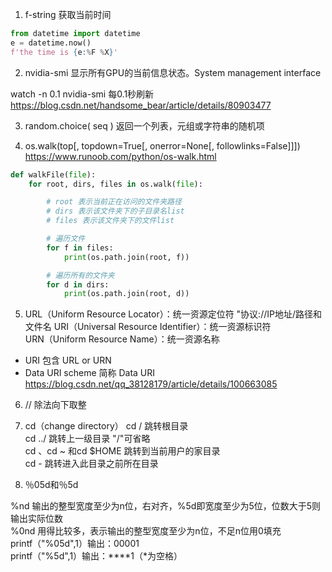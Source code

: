 1. f-string 获取当前时间

```python
from datetime import datetime
e = datetime.now()
f'the time is {e:%F %X}'
```

2. nvidia-smi
显示所有GPU的当前信息状态。System management interface

watch -n 0.1 nvidia-smi 每0.1秒刷新
https://blog.csdn.net/handsome_bear/article/details/80903477

3. random.choice( seq ) 返回一个列表，元组或字符串的随机项

4. os.walk(top[, topdown=True[, onerror=None[, followlinks=False]]])
https://www.runoob.com/python/os-walk.html
```python
def walkFile(file):
    for root, dirs, files in os.walk(file):

        # root 表示当前正在访问的文件夹路径
        # dirs 表示该文件夹下的子目录名list
        # files 表示该文件夹下的文件list

        # 遍历文件
        for f in files:
            print(os.path.join(root, f))

        # 遍历所有的文件夹
        for d in dirs:
            print(os.path.join(root, d))
  ```
5. URL（Uniform Resource Locator）：统一资源定位符 "协议://IP地址/路径和文件名
URI（Universal Resource Identifier）：统一资源标识符  
URN（Uniform Resource Name）：统一资源名称  
* URI 包含 URL or URN 
* Data URI scheme 简称 Data URI  
https://blog.csdn.net/qq_38128179/article/details/100663085

6. // 除法向下取整

7. cd（change directory）
cd / 跳转根目录  
cd ../  跳转上一级目录 "/"可省略  
cd 、cd ~ 和cd $HOME  跳转到当前用户的家目录  
cd - 跳转进入此目录之前所在目录

8. ％05d和％5d

%nd 输出的整型宽度至少为n位，右对齐，%5d即宽度至少为5位，位数大于5则输出实际位数  
%0nd 用得比较多，表示输出的整型宽度至少为n位，不足n位用0填充  
printf（"%05d",1）输出：00001  
printf（"%5d",1）输出：****1（*为空格）  
